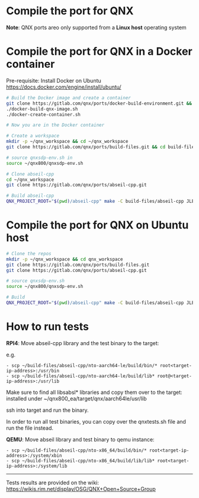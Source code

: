 # Compile the port for QNX

**Note**: QNX ports areo only supported from a **Linux host** operating system

# Compile the port for QNX in a Docker container

Pre-requisite: Install Docker on Ubuntu https://docs.docker.com/engine/install/ubuntu/
```bash
# Build the Docker image and create a container
git clone https://gitlab.com/qnx/ports/docker-build-environment.git && cd docker-build-environment
./docker-build-qnx-image.sh
./docker-create-container.sh

# Now you are in the Docker container

# Create a workspace
mkdir -p ~/qnx_workspace && cd ~/qnx_workspace
git clone https://gitlab.com/qnx/ports/build-files.git && cd build-files

# source qnxsdp-env.sh in
source ~/qnx800/qnxsdp-env.sh

# Clone abseil-cpp
cd ~/qnx_workspace
git clone https://gitlab.com/qnx/ports/abseil-cpp.git

# Build abseil-cpp
QNX_PROJECT_ROOT="$(pwd)/abseil-cpp" make -C build-files/abseil-cpp JLEVEL=$(nproc) install
```

# Compile the port for QNX on Ubuntu host
```bash
# Clone the repos
mkdir -p ~/qnx_workspace && cd qnx_workspace
git clone https://gitlab.com/qnx/ports/build-files.git
git clone https://gitlab.com/qnx/ports/abseil-cpp.git

# source qnxsdp-env.sh
source ~/qnx800/qnxsdp-env.sh

# Build
QNX_PROJECT_ROOT="$(pwd)/abseil-cpp" make -C build-files/abseil-cpp JLEVEL=$(nproc) install
```

# How to run tests

**RPI4**: Move abseil-cpp library and the test binary to the target:

e.g.

    - scp ~/build-files/abseil-cpp/nto-aarch64-le/build/bin/* root<target-ip-address>:/usr/bin
    - scp ~/build-files/abseil-cpp/nto-aarch64-le/build/lib* root@<target-ip-address>:/usr/lib

Make sure to find all libsabsl* libraries and copy them over to the target: installed under ~/qnx800_ea/target/qnx/aarch64le/usr/lib

ssh into target and run the binary.

In order to run all test binaries, you can copy over the qnxtests.sh file and run the file instead.

**QEMU**: Move abseil library and test binary to qemu instance:

    - scp ~/build-files/abseil-cpp/nto-x86_64/build/bin/* root<target-ip-address>:/system/xbin
    - scp ~/build-files/abseil-cpp/nto-x86_64/build/lib/lib* root<target-ip-address>:/system/lib

---
Tests results are provided on the wiki: https://wikis.rim.net/display/OSG/QNX+Open+Source+Group